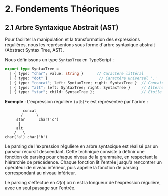 # 2. Fondements Théoriques

## 2.1 Arbre Syntaxique Abstrait (AST)

Pour faciliter la manipulation et la transformation des expressions régulières, nous les représentons sous forme d'arbre syntaxique abstrait (Abstract Syntax Tree, AST).

Nous définissons un type `SyntaxTree` en TypeScript :

```typescript
export type SyntaxTree =
  | { type: "char"; value: string }      // Caractère littéral
  | { type: "dot" }                       // Caractère universel '.'
  | { type: "concat"; left: SyntaxTree; right: SyntaxTree }  // Concaténation
  | { type: "alt"; left: SyntaxTree; right: SyntaxTree }     // Alternation
  | { type: "star"; child: SyntaxTree };                     // Étoile de Kleene *
```
**Exemple** : L'expression régulière `(a|b)*c` est représentée par l'arbre :

```
        concat
       /      \
     star      char('c')
      |
     alt
    /   \
char('a') char('b')
```

Le parsing de l'expression régulière en arbre syntaxique est réalisé par un parseur récursif descendant. Cette technique consiste à définir une fonction de parsing pour chaque niveau de la grammaire, en respectant la hiérarchie de précédence. Chaque fonction lit l'entrée jusqu'à rencontrer un opérateur de niveau inférieur, puis appelle la fonction de parsing correspondant au niveau inférieur.

Le parsing s'effectue en $O(n)$ où n est la longueur de l'expression régulière, avec un seul passage sur l'entrée.
